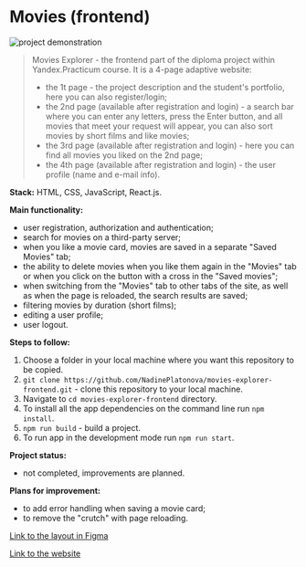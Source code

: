 # Movies (frontend)

![project demonstration](/demonstration.gif)

> Movies Explorer - the frontend part of the diploma project within Yandex.Practicum course. It is a 4-page adaptive website:
>
> - the 1t page - the project description and the student's portfolio, here you can also register/login;
> - the 2nd page (available after registration and login) - a search bar where you can enter any letters, press the Enter button, and all movies that meet your request will appear, you can also sort movies by short films and like movies;
> - the 3rd page (available after registration and login) - here you can find all movies you liked on the 2nd page;
> - the 4th page (available after registration and login) - the user profile (name and e-mail info).

**Stack:** HTML, CSS, JavaScript, React.js.

**Main functionality:**

- user registration, authorization and authentication;
- search for movies on a third-party server;
- when you like a movie card, movies are saved in a separate "Saved Movies" tab;
- the ability to delete movies when you like them again in the "Movies" tab or when you click on the button with a cross in the "Saved movies";
- when switching from the "Movies" tab to other tabs of the site, as well as when the page is reloaded, the search results are saved;
- filtering movies by duration (short films);
- editing a user profile;
- user logout.

**Steps to follow:**

1. Choose a folder in your local machine where you want this repository to be copied.
2. `git clone https://github.com/NadinePlatonova/movies-explorer-frontend.git` - clone this repository to your local machine.
3. Navigate to `cd movies-explorer-frontend` directory.
4. To install all the app dependencies on the command line run `npm install`.
5. `npm run build` - build a project.
6. To run app in the development mode run `npm run start`.

**Project status:**

- not completed, improvements are planned.

**Plans for improvement:**

- to add error handling when saving a movie card;
- to remove the "crutch" with page reloading.

[Link to the layout in Figma](<https://www.figma.com/file/fKQ86bXbKt5QyLtJDXmOY4/Diploma-(Copy)?node-id=932%3A2802>)

[Link to the website](https://thebestfilms.nomoredomains.rocks)

